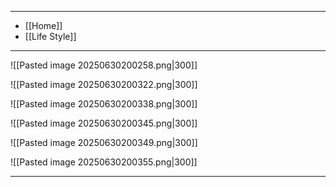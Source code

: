 
---
- [[Home]]
- [[Life Style]]
---

![[Pasted image 20250630200258.png|300]]

![[Pasted image 20250630200322.png|300]]

![[Pasted image 20250630200338.png|300]]

![[Pasted image 20250630200345.png|300]]

![[Pasted image 20250630200349.png|300]]

![[Pasted image 20250630200355.png|300]]

----
